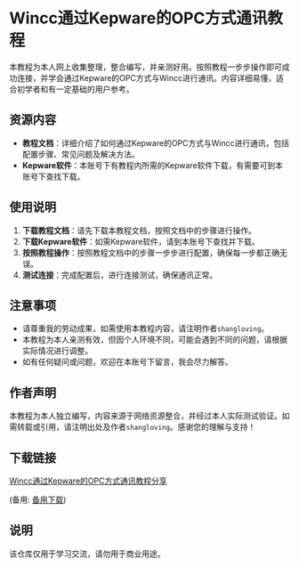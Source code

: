 # Wincc通过Kepware的OPC方式通讯教程

本教程为本人网上收集整理，整合编写，并亲测好用。按照教程一步步操作即可成功连接，并学会通过Kepware的OPC方式与Wincc进行通讯。内容详细易懂，适合初学者和有一定基础的用户参考。

## 资源内容

- **教程文档**：详细介绍了如何通过Kepware的OPC方式与Wincc进行通讯，包括配置步骤、常见问题及解决方法。
- **Kepware软件**：本账号下有教程内所需的Kepware软件下载，有需要可到本账号下查找下载。

## 使用说明

1. **下载教程文档**：请先下载本教程文档，按照文档中的步骤进行操作。
2. **下载Kepware软件**：如需Kepware软件，请到本账号下查找并下载。
3. **按照教程操作**：按照教程文档中的步骤一步步进行配置，确保每一步都正确无误。
4. **测试连接**：完成配置后，进行连接测试，确保通讯正常。

## 注意事项

- 请尊重我的劳动成果，如需使用本教程内容，请注明作者`shangloving`。
- 本教程为本人亲测有效，但因个人环境不同，可能会遇到不同的问题，请根据实际情况进行调整。
- 如有任何疑问或问题，欢迎在本账号下留言，我会尽力解答。

## 作者声明

本教程为本人独立编写，内容来源于网络资源整合，并经过本人实际测试验证。如需转载或引用，请注明出处及作者`shangloving`。感谢您的理解与支持！

## 下载链接
[Wincc通过Kepware的OPC方式通讯教程分享](https://pan.quark.cn/s/6970abb5715a) 

(备用: [备用下载](https://pan.baidu.com/s/1HEgZRZdakSpl4Zk-BKnGww?pwd=1234))

## 说明

该仓库仅用于学习交流，请勿用于商业用途。
